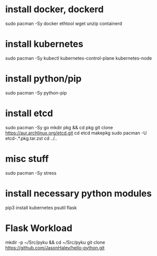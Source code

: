 

# install docker, dockerd
sudo pacman -Sy docker ethtool wget unzip containerd
# install kubernetes
sudo pacman -Sy kubectl kubernetes-control-plane kubernetes-node 
# install python/pip
sudo pacman -Sy python-pip

# install etcd
sudo pacman -Sy go 
mkdir pkg && cd pkg
git clone https://aur.archlinux.org/etcd.git
cd etcd
makepkg 
sudo pacman -U etcd-.*.pkg.tar.zst 
cd ../..

# misc stuff 
sudo pacman -Sy stress 

# install necessary python modules
pip3 install kubernetes psutil flask  


# Flask Workload
mkdir -p ~/Src/pyku && cd ~/Src/pyku 
git clone https://github.com/JasonHaley/hello-python.git

